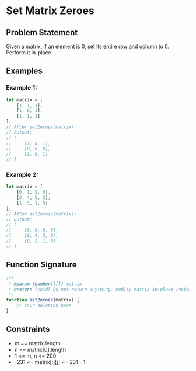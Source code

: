 # Set Matrix Zeroes

## Problem Statement
Given a matrix, if an element is 0, set its entire row and column to 0. Perform it in-place.

## Examples

### Example 1:
```javascript
let matrix = [
    [1, 1, 1],
    [1, 0, 1],
    [1, 1, 1]
];
// After setZeroes(matrix);
// Output: 
// [
//     [1, 0, 1],
//     [0, 0, 0],
//     [1, 0, 1]
// ]
```

### Example 2:
```javascript
let matrix = [
    [0, 1, 2, 0],
    [3, 4, 5, 2],
    [1, 3, 1, 5]
];
// After setZeroes(matrix);
// Output:
// [
//     [0, 0, 0, 0],
//     [0, 4, 5, 0],
//     [0, 3, 1, 0]
// ]
```

## Function Signature
```javascript
/**
 * @param {number[][]} matrix
 * @return {void} Do not return anything, modify matrix in-place instead.
 */
function setZeroes(matrix) {
    // Your solution here
}
```

## Constraints
- m == matrix.length
- n == matrix[0].length
- 1 <= m, n <= 200
- -231 <= matrix[i][j] <= 231 - 1